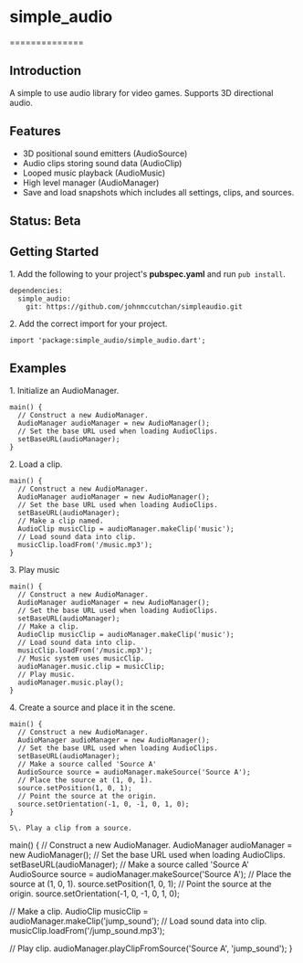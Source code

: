 # simple_audio #
==============

## Introduction ##

A simple to use audio library for video games. Supports 3D directional audio.

## Features ##

* 3D positional sound emitters (AudioSource)
* Audio clips storing sound data (AudioClip)
* Looped music playback (AudioMusic)
* High level manager (AudioManager)
* Save and load snapshots which includes all settings, clips, and sources.

## Status: Beta ##

## Getting Started ##

1\. Add the following to your project's **pubspec.yaml** and run ```pub install```.

```
dependencies:
  simple_audio:
    git: https://github.com/johnmccutchan/simpleaudio.git
```

2\. Add the correct import for your project. 

```
import 'package:simple_audio/simple_audio.dart';
```

## Examples ##

1\. Initialize an AudioManager.

```
main() {
  // Construct a new AudioManager.
  AudioManager audioManager = new AudioManager();
  // Set the base URL used when loading AudioClips.
  setBaseURL(audioManager);
}
```

2\. Load a clip.

```
main() {
  // Construct a new AudioManager.
  AudioManager audioManager = new AudioManager();
  // Set the base URL used when loading AudioClips.
  setBaseURL(audioManager);
  // Make a clip named.
  AudioClip musicClip = audioManager.makeClip('music');
  // Load sound data into clip.
  musicClip.loadFrom('/music.mp3');
}
```

3\. Play music

```
main() {
  // Construct a new AudioManager.
  AudioManager audioManager = new AudioManager();
  // Set the base URL used when loading AudioClips.
  setBaseURL(audioManager);
  // Make a clip.
  AudioClip musicClip = audioManager.makeClip('music');
  // Load sound data into clip.
  musicClip.loadFrom('/music.mp3');
  // Music system uses musicClip.
  audioManager.music.clip = musicClip;
  // Play music.
  audioManager.music.play();
}
```

4\. Create a source and place it in the scene.

```
main() {
  // Construct a new AudioManager.
  AudioManager audioManager = new AudioManager();
  // Set the base URL used when loading AudioClips.
  setBaseURL(audioManager);
  // Make a source called 'Source A'
  AudioSource source = audioManager.makeSource('Source A');
  // Place the source at (1, 0, 1).
  source.setPosition(1, 0, 1);
  // Point the source at the origin.
  source.setOrientation(-1, 0, -1, 0, 1, 0);
}

5\. Play a clip from a source.

```
main() {
  // Construct a new AudioManager.
  AudioManager audioManager = new AudioManager();
  // Set the base URL used when loading AudioClips.
  setBaseURL(audioManager);
  // Make a source called 'Source A'
  AudioSource source = audioManager.makeSource('Source A');
  // Place the source at (1, 0, 1).
  source.setPosition(1, 0, 1);
  // Point the source at the origin.
  source.setOrientation(-1, 0, -1, 0, 1, 0);
  
  // Make a clip.
  AudioClip musicClip = audioManager.makeClip('jump_sound');
  // Load sound data into clip.
  musicClip.loadFrom('/jump_sound.mp3');
  
  // Play clip.
  audioManager.playClipFromSource('Source A', 'jump_sound');
}
